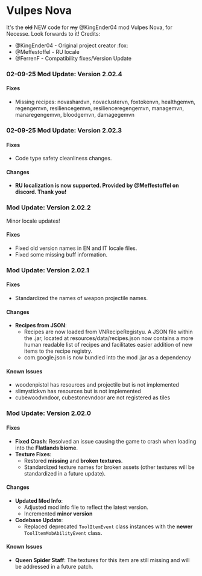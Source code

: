 # Vulpes Nova

It's the ~~old~~ NEW code for ~~my~~ @KingEnder04 mod Vulpes Nova, for Necesse. Look forwards to it!
Credits: 	
- @KingEnder04	- Original project creator :fox:
- @Meffestoffel 	- RU locale
- @FerrenF 		- Compatibility fixes/Version Update


### 02-09-25 **Mod Update: Version 2.02.4**  

#### **Fixes**  
  - Missing recipes: novashardvn, novaclustervn, foxtokenvn, healthgemvn, regengemvn, resiliencegemvn, resilienceregengemvn, managemvn, manaregengemvn, bloodgemvn, damagegemvn

### 02-09-25 **Mod Update: Version 2.02.3**  

#### **Fixes**  
  - Code type safety cleanliness changes.
  
#### **Changes**  
- **RU localization is now supported. Provided by @Meffestoffel on discord. Thank you!**  


### **Mod Update: Version 2.02.2**  

Minor locale updates!

#### **Fixes**  
  - Fixed old version names in EN and IT locale files.
  - Fixed some missing buff information.


### **Mod Update: Version 2.02.1**  

#### **Fixes**  
  - Standardized the names of weapon projectile names. 

#### **Changes**  
- **Recipes from JSON**:  
	- Recipes are now loaded from VNRecipeRegistyu. A JSON file within the .jar, located at resources/data/recipes.json now contains a more human readable list of recipes and facilitates easier addition of new items to the recipe registry.
	- com.google.json is now bundled into the mod .jar as a dependency
	
#### **Known Issues**  
- woodenpistol has resources and projectile but is not implemented
- slimystickvn has resources but is not implemented
- cubewoodvndoor, cubestonevndoor are not registered as tiles

### **Mod Update: Version 2.02.0**  

#### **Fixes**  
- **Fixed Crash**: Resolved an issue causing the game to crash when loading into the **Flatlands biome**.  
- **Texture Fixes**:  
  - Restored **missing** and **broken textures**.  
  - Standardized texture names for broken assets (other textures will be standardized in a future update).  

#### **Changes**  
- **Updated Mod Info**:  
  - Adjusted mod info file to reflect the latest version.  
  - Incremented **minor version**
- **Codebase Update**:  
  - Replaced deprecated `ToolItemEvent` class instances with the **newer** `ToolItemMobAbilityEvent` class.  

#### **Known Issues**  
- **Queen Spider Staff**: The textures for this item are still missing and will be addressed in a future patch.  
